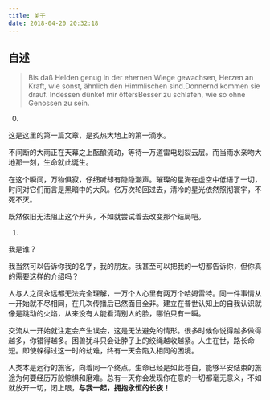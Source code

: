 ```yaml
---
title: 关于
date: 2018-04-20 20:32:18
---
```

<h2>自述</h2>

<blockquote cite="Friedrich Hölderlin 《Brot und Wein》" class="quote">
	Bis daß Helden genug in der ehernen Wiege gewachsen,
	Herzen an Kraft, wie sonst, ähnlich den Himmlischen sind.Donnernd kommen sie drauf.
	Indessen dünket mir öftersBesser zu schlafen, wie so ohne Genossen zu sein.
</blockquote>

0.

这是这里的第一篇文章，是炙热大地上的第一滴水。

不间断的大雨正在天幕之上酝酿流动，等待一万道雷电划裂云层。而当雨水亲吻大地那一刻，生命就此诞生。

在这个瞬间，万物俱寂，仔细听却有隐隐潮声。璀璨的星海在虚空中低语了一切，时间对它们而言是黑暗中的大风。亿万次轮回过去，清冷的星光依然照彻寰宇，不死不灭。

既然依旧无法阻止这个开头，不如就尝试着去改变那个结局吧。

1.

我是谁？

我当然可以告诉你我的名字，我的朋友。我甚至可以把我的一切都告诉你，但你真的需要这样的介绍吗？

人与人之间永远都无法完全理解，一万个人心里有两万个哈姆雷特。同一件事情从一开始就不尽相同，在几次传播后已然面目全非。建立在普世认知上的自我认识就像是跳动的火焰，从来没有人能看清别人的脸，哪怕只有一瞬。

交流从一开始就注定会产生误会，这是无法避免的情形。很多时候你说得越多做得越多，你错得越多。困兽犹斗只会让脖子上的绞绳越收越紧。人生在世，路长命短。即使躲得过这一时的劫难，终有一天会陷入相同的困境。

人类本是远行的旅客，向着同一个终点。生命已经是如此苍白，能够平安结束的旅途为何要经历万般惊惧和磨难。总有一天你会发现你在意的一切都毫无意义，不如就放开一切，闭上眼，<strong>与我一起，拥抱永恒的长夜！</strong>